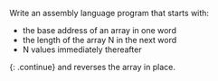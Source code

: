Write an assembly language program that starts with:

-   the base address of an array in one word
-   the length of the array N in the next word
-   N values immediately thereafter

{: .continue}
and reverses the array in place.
